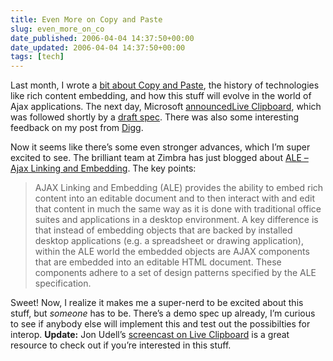 ```yaml
---
title: Even More on Copy and Paste
slug: even_more_on_co
date_published: 2006-04-04 14:37:50+00:00
date_updated: 2006-04-04 14:37:50+00:00
tags: [tech]
---
```

Last month, I wrote a [bit about Copy and Paste](/2006/03/05/reinventing_cop), the history of technologies like rich content embedding, and how this stuff will evolve in the world of Ajax applications. The next day, Microsoft [announced](http://spaces.msn.com/rayozzie/blog/cns!FB3017FBB9B2E142!285.entry)[Live Clipboard](http://spaces.msn.com/editorial/rayozzie/demo/liveclip/liveclipsample/clipboardexample.html), which was followed shortly by a [draft spec](http://spaces.msn.com/editorial/rayozzie/demo/liveclip/specification/v091.html). There was also some interesting feedback on my post from [Digg](http://digg.com/design/Reinventing_Copy_and_Paste).

Now it seems like there’s some even stronger advances, which I’m super excited to see. The brilliant team at Zimbra has just blogged about [ALE – Ajax Linking and Embedding](http://www.zimbra.com/blog/archives/2006/04/zimbra_ale-ajax_linking_and_embedding.html). The key points:

> AJAX Linking and Embedding (ALE) provides the ability to embed rich content into an editable document and to then interact with and edit that content in much the same way as it is done with traditional office suites and applications in a desktop environment. A key difference is that instead of embedding objects that are backed by installed desktop applications (e.g. a spreadsheet or drawing application), within the ALE world the embedded objects are AJAX components that are embedded into an editable HTML document. These components adhere to a set of design patterns specified by the ALE specification.

Sweet! Now, I realize it makes me a super-nerd to be excited about this stuff, but *someone* has to be. There’s a demo spec up already, I’m curious to see if anybody else will implement this and test out the possibilties for interop.
**Update:** Jon Udell’s [screencast on Live Clipboard](http://weblog.infoworld.com/udell/2006/04/03.html) is a great resource to check out if you’re interested in this stuff.
